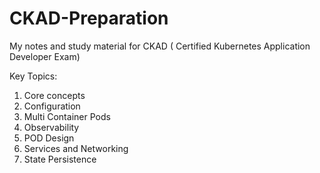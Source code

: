 # CKAD-Preparation
My notes and study material for CKAD ( Certified Kubernetes Application Developer Exam)

Key Topics:
1. Core concepts
2. Configuration
3. Multi Container Pods
4. Observability
5. POD Design
6. Services and Networking
7. State Persistence
